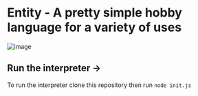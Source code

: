 # Entity -  A pretty simple hobby language for a variety of uses

![image](https://user-images.githubusercontent.com/68202118/145693689-e1041018-c7a8-4d00-b3f2-a9e5005ca676.png)


## Run the interpreter ->
To run the interpreter clone this repository then run `node init.js`
